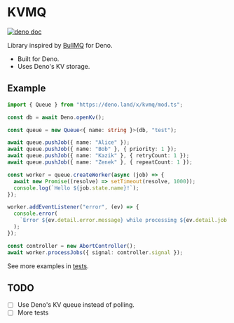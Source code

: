 # KVMQ

[![deno doc](https://doc.deno.land/badge.svg)](https://deno.land/x/kvmq/mod.ts)

Library inspired by [BullMQ](https://bullmq.io) for Deno.

- Built for Deno.
- Uses Deno's KV storage.

## Example

```ts
import { Queue } from "https://deno.land/x/kvmq/mod.ts";

const db = await Deno.openKv();

const queue = new Queue<{ name: string }>(db, "test");

await queue.pushJob({ name: "Alice" });
await queue.pushJob({ name: "Bob" }, { priority: 1 });
await queue.pushJob({ name: "Kazik" }, { retryCount: 1 });
await queue.pushJob({ name: "Zenek" }, { repeatCount: 1 });

const worker = queue.createWorker(async (job) => {
  await new Promise((resolve) => setTimeout(resolve, 1000));
  console.log(`Hello ${job.state.name}!`);
});

worker.addEventListener("error", (ev) => {
  console.error(
    `Error ${ev.detail.error.message} while processing ${ev.detail.job.state.name}`,
  );
});

const controller = new AbortController();
await worker.processJobs({ signal: controller.signal });
```

See more examples in [tests](./mod.test.ts).

## TODO

- [ ] Use Deno's KV queue instead of polling.
- [ ] More tests
